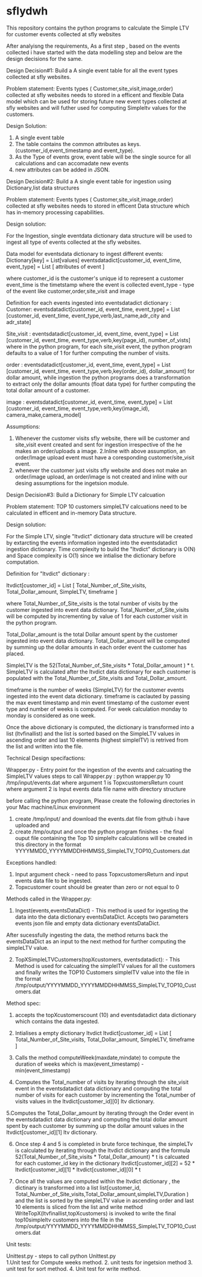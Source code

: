 # sflydwh
This repository contains the python programs to calculate the Simple LTV for customer events collected at sfly websites

After analyisng the requirements, As a first step , based on the events collected i have started with the data modelling step and below are the design decisions for the same. 



Design Decision#1: Build a A single event table for all the event types collected at sfly websites.

Problem statement: Events types ( Customer,site_visit,image,order) collected at sfly websites needs to stored in a efficent and flexible Data model which can be used for storing future new event types collected at sfly websites and will futher used for computing Simpleltv values for the customers. 

Design Solution: 
1. A single event table
2. The table contains the common attributes as keys. (customer_id,event_timestamp and event_type). 
3. As the Type of events grow, event table will be the single source for all calculations and can accomadate new events
4. new attributes can be added in JSON. 




Design Decision#2: Build a A single event table for ingestion using Dictionary,list data structures

Problem statement: Events types ( Customer,site_visit,image,order) collected at sfly websites needs to stored in efficent Data structure which has in-memory processing capabilities. 

Design solution: 

For the Ingestion, single eventdata dictionary data structure will be used to ingest all type of events collected at the sfly websites. 

Data model for eventsdata dictionary to ingest different events: 
Dictionary[key]   = List[values]
eventsdatadict[customer_id, event_time, event_type]  = List [ attributes of event ]

where customer_id is the customer's unique id to represent a customer 
event_time  is the timetstamp where the event is collected 
event_type - type of the event like customer,order,site_visit and image 

Definition for each events ingested into eventsdatadict dictionary  : 
Customer: eventsdatadict[customer_id, event_time, event_type]  = List [customer_id, event_time, event_type,verb,last_name,adr_city and adr_state]

Site_visit : eventsdatadict[customer_id, event_time, event_type]  = List [customer_id, event_time, event_type,verb,key(page_id), number_of_vists]
where in the python program, for each site_visit event, the python program defaults to a value of 1 for further computing the number of visits. 

order : eventsdatadict[customer_id, event_time, event_type]  = List [customer_id, event_time, event_type,verb,key(order_id), dollar_amount]
for dollar amount, while ingestion the python programs does a transformation to extract only the  dollar amounts (float data type) for further computing the total dollar amount of a customer. 

image : eventsdatadict[customer_id, event_time, event_type]  = List [customer_id, event_time, event_type,verb,key(image_id), camera_make,camera_model]


Assumptions: 

1. Whenever the customer visits sfly website, there will be customer and site_visit event created and sent for ingestion irrespective of the he makes an order/uploads a image.
2.Inline with above assumption, an order/Image upload event must have a coresponding customer/site_visit event. 
3. whenever the customer just visits sfly website and does not make an order/image upload, an order/image is not created and inline with our desing assumptions for the ingetsion module. 




Design Decision#3: Build a Dictionary for Simple LTV calcuation 

Problem statement: TOP 10 customers simpleLTV calcuations need to be calculated in efficent and in-memory Data structure. 

Design solution: 

For the Simple LTV, single "ltvdict" dictionary data structure will be created by extarcting the events information ingested into the eventsdatadict ingestion dictionary. Time complexity to build the "ltvdict" dictionary is O(N) and Space complexity is O(1) since we intialise the dictionary before computation. 

Definition for "ltvdict"  dictionary  :

ltvdict[customer_id]  = List [ Total_Number_of_Site_visits, Total_Dollar_amount, SimpleLTV, timeframe ]

where Total_Number_of_Site_visits is the total number of visits by the customer ingested into event data dictionary. Total_Number_of_Site_visits will be computed by incrementing by value of 1 for each customer visit in the python program. 

Total_Dollar_amount is the total Dollar amount spent by the customer ingested into event data dictionary. Total_Dollar_amount will be computed by summing up the dollar amounts in each order event the customer has placed.

SimpleLTV is the 52(Total_Number_of_Site_visits * Total_Dollar_amount ) * t. SimpleLTV is calculated after the ltvdict data dictionary for each customer is populated with the Total_Number_of_Site_visits and Total_Dollar_amount. 

timeframe is the number of weeks (SimpleLTV) for the customer events ingested into the event data dictionary. timeframe is caclauted by passing the max event timestamp and min event timestamp of the customer event type and number of weeks is computed. For week calculation monday to monday is considered as one week. 


Once the above dictionary is computed, the dictionary is transformed into a list (ltvfinallist)  and the list is sorted based on the SimpleLTV values in ascending order and last 10 elements (highest simplelTV)  is retrived from the list and written into the file. 





Technical Design specifactions: 

Wrapper.py  - Entry point for the ingestion of the events and calcuating the SimpleLTV values
steps to call Wrapper.py :
python wrapper.py 10 /tmp/input/events.dat 
where argument 1 is TopxcustomersReturn count
where argument 2 is Input events data file name with directory structure

before calling the python program, Please create the following directories in your Mac machine/Linux environment

1. create /tmp/input/ and download the events.dat file from github  i have uploaded and 
2. create /tmp/output and once the python program finishes - the final ouput file containing the Top 10 simpleltv calculations will be created in this directory in the format YYYYMMDD_YYYYMMDDHHMMSS_SimpleLTV_TOP10_Customers.dat

Exceptions handled: 
1. Input argument check - need to pass TopxcustomersReturn and input events data file to be ingested. 
2. Topxcustomer count should be greater than zero or not equal to 0

Methods called in the Wrapper.py: 

1. Ingest(events,eventsDataDict) - This method is used for ingesting the data into the data dictionary eventsDataDict. Accepts two parameters events json file and empty data dictionary eventsDataDict. 

After sucessfully ingesting the data, the method returns back the eventsDataDict as an input to the next method for further computing the simpleLTV value. 

2. TopXSimpleLTVCustomers(topXcustomers, eventsdatadict): - This Method is used for calcuating the simplelTV values for all the customers and finally writes the TOP10 Customers simplelTV value into the file in the format /tmp/output/YYYYMMDD_YYYYMMDDHHMMSS_SimpleLTV_TOP10_Customers.dat

Method spec: 
1. accepts the topXcustomerscount (10) and eventsdatadict data dictionary which contains the data ingested. 

2. Intialises a empty dictionary ltvdict ltvdict[customer_id]  = List [ Total_Number_of_Site_visits, Total_Dollar_amount, SimpleLTV, timeframe ]

3. Calls the method computeWeek(maxdate,mindate) to compute the duration of weeks which is max(event_timestamp) - min(event_timestamp) 

4. Computes the Total_number of visits by iterating through the site_visit event in the eventsdatadict data dictionary   and computing the total number of visits for each customer by incrementing the Total_number of visits values in the ltvdict[customer_id][0] ltv dictionary.

5.Computes the Total_Dollar_amount by iterating through the Order event in the eventsdatadict data dictionary   and computing the total dollar amount spent by each customer by summing up the dollar amount values in the ltvdict[customer_id][1] ltv dictionary.

6. Once step 4 and 5 is completed in brute force techinque, the simpleLTv is calculated by iterating through the ltvdict dictionary and the formula 52(Total_Number_of_Site_visits * Total_Dollar_amount) * t is calcuated for each customer_id key in the dictionary ltvdict[customer_id][2] = 52 * ltvdict[customer_id][1] * ltvdict[customer_id][0] * t

7. Once all the values are computed within the ltvdict dictionary , the dictinary is transformed into a list list[customer_id, Total_Number_of_Site_visits,Total_Dollar_amount,simpleLTV,Duration ) 
and the list is sorted by the simpleLTV value in ascending order and last 10 elements is sliced from the list and write method
WriteTopX(ltvfinallist,topXcustomers) is invoked to write the final top10simpleltv customers into the file in the /tmp/output/YYYYMMDD_YYYYMMDDHHMMSS_SimpleLTV_TOP10_Customers.dat


Unit tests: 

Unittest.py - steps to call
python Unittest.py  
1.Unit test for Compute weeks method.
2. unit tests for ingetsion method
3. unit test for sort method. 
4. Unit test for write method. 
















